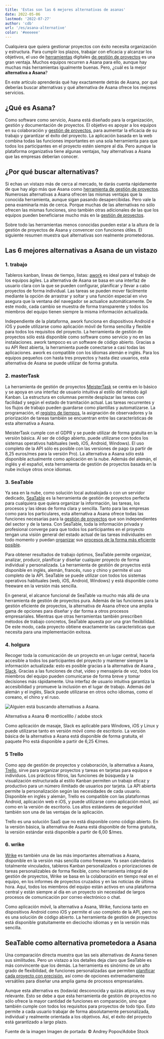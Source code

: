```yaml
---
title: 'Estas son las 6 mejores alternativas de asanas'
date: 2022-05-06
lastmod: '2022-07-27'
author: 'cdb'
url: '/es/asana-alternative'
color: '#eeeeee'
---
```


Cualquiera que quiera gestionar proyectos con éxito necesita organización y estructura. Para cumplir los plazos, trabajar con eficacia y alcanzar los objetivos, el uso de [herramientas](https://seatable.io/es/projekt-management-tool/) digitales [de gestión de proyectos](https://seatable.io/es/projekt-management-tool/) es una gran ventaja. Muchos equipos recurren a Asana para ello, aunque hay muchas más herramientas igualmente buenas. Pero, ¿cuál es la mejor **alternativa a Asana**?

En este artículo aprenderás qué hay exactamente detrás de Asana, por qué deberías buscar alternativas y qué alternativa de Asana ofrece los mejores servicios.

## ¿Qué es Asana?

Como software como servicio, Asana está diseñado para la organización, gestión y documentación de proyectos. El objetivo es apoyar a los equipos en su colaboración y [gestión de proyectos](https://seatable.io/es/projektmanagement-methoden-im-ueberblick/), para aumentar la eficacia de su trabajo y garantizar el éxito del proyecto. La aplicación basada en la web combina todas las funciones importantes en una sola herramienta para que todos los participantes en el proyecto estén siempre al día. Pero aunque la plataforma organizativa tiene algunas ventajas, hay alternativas a Asana que las empresas deberían conocer.

## ¿Por qué buscar alternativas?

Si echas un vistazo más de cerca al mercado, te darás cuenta rápidamente de que hay algo más que Asana como [herramienta de gestión de proyectos](https://seatable.io/es/projekt-management-tool/). Numerosas alternativas a Asana ofrecen las mismas ventajas que la conocida herramienta, aunque sigan pasando desapercibidas. Pero vale la pena examinarla más de cerca. Porque muchas de las alternativas no sólo ofrecen las mismas funciones, sino también otras adicionales de las que los equipos pueden beneficiarse mucho más en la [gestión de proyectos](https://seatable.io/es/projektmanagement/).

Sobre todo las herramientas menos conocidas pueden estar a la altura de la gestión de proyectos de Asana y convencer con funciones útiles. El siguiente resumen muestra qué alternativas son realmente prometedoras.

## Las 6 mejores alternativas a Asana de un vistazo

### 1\. trabajo

Tableros kanban, líneas de tiempo, listas: [awork](https://www.awork.io/) es ideal para el trabajo de los equipos ágiles. La alternativa de Asana se basa en una interfaz de usuario clara con la que se pueden configurar, planificar y llevar a cabo proyectos de forma individual. Las tareas se pueden mover fácilmente mediante la opción de arrastrar y soltar y una función especial en vivo asegura que la ventana del navegador se actualice automáticamente. De este modo, cada cambio se muestra de forma transparente y todos los miembros del equipo tienen siempre la misma información actualizada.

Independiente de la plataforma, awork funciona en dispositivos Android e iOS y puede utilizarse como aplicación móvil de forma sencilla y flexible para todos los requisitos del proyecto. La herramienta de gestión de proyectos sólo está disponible como software como servicio y no en las instalaciones. awork tampoco es un software de código abierto. Gracias a su API Rest abierta, la herramienta puede conectarse a casi todas las aplicaciones. awork es compatible con los idiomas alemán e inglés. Para los equipos pequeños con hasta tres proyectos y hasta diez usuarios, esta alternativa de Asana se puede utilizar de forma gratuita.

### 2\. masterTask

La herramienta de gestión de proyectos [MeisterTask](https://www.meistertask.com/de) se centra en lo básico y se apoya en una interfaz de usuario intuitiva al estilo del método ágil Kanban. La estructura en columnas permite desplazar las tareas con facilidad y según el estado de tramitación actual. Las tareas recurrentes y los flujos de trabajo pueden guardarse como plantillas y automatizarse. La programación, el [registro de tiempos](https://seatable.io/es/arbeitszeiterfassung-in-excel/), la asignación de observadores y la priorización de tareas también se encuentran entre las características de esta alternativa a Asana.

MeisterTask cumple con el GDPR y se puede utilizar de forma gratuita en la versión básica. Al ser de código abierto, puede utilizarse con todos los sistemas operativos habituales (web, iOS, Android, Windows). El uso completo de la API sólo es posible con las versiones de pago (a partir de 8,25 euros/mes para la versión Pro). La alternativa a Asana sólo está disponible actualmente como aplicación en la nube. Además del alemán, el inglés y el español, esta herramienta de gestión de proyectos basada en la nube incluye otros once idiomas.

### 3\. SeaTable

Ya sea en la nube, como solución local autoalojada o con un servidor dedicado, [SeaTable](https://seatable.io/es/) es la herramienta de gestión de proyectos perfecta para cualquiera que quiera organizar la información, las tareas, los procesos y las ideas de forma clara y sencilla. Tanto para las empresas como para los particulares, esta alternativa a Asana ofrece todas las funciones necesarias para la [gestión de proyectos](https://seatable.io/es/projektmanagement-methoden-im-ueberblick/) que son independientes del sector y de la tarea. Con SeaTable, toda la información privada y profesional converge para que todos los participantes en el proyecto tengan una visión general del estado actual de las tareas individuales en todo momento y puedan [organizar](https://seatable.io/es/vorlagen-projektplanung/) sus [procesos de la forma más eficiente posible](https://seatable.io/es/vorlagen-projektplanung/).

Para obtener resultados de trabajo óptimos, SeaTable permite organizar, analizar, producir, planificar y diseñar cualquier proyecto de forma individual y personalizada. La herramienta de gestión de proyectos está disponible en inglés, alemán, francés, ruso y chino y permite el uso completo de la API. SeaTable se puede utilizar con todos los sistemas operativos habituales (web, iOS, Android, Windows) y está disponible como freeware en la versión más sencilla.

En general, el alcance funcional de SeaTable va mucho más allá de una herramienta de gestión de proyectos pura. Además de las funciones para la gestión eficiente de proyectos, la alternativa de Asana ofrece una amplia gama de opciones para diseñar y dar forma a otros procesos empresariales. Mientras que otras herramientas también prescriben métodos de trabajo concretos, SeaTable apuesta por una gran flexibilidad. De este modo, cada proyecto obtiene exactamente las características que necesita para una implementación exitosa.

### 4\. holgura

Recoger toda la comunicación de un proyecto en un lugar central, hacerla accesible a todos los participantes del proyecto y mantener siempre la información actualizada: esto es posible gracias a la alternativa de Asana [, Slack](https://slack.com/intl/de-de/). Gracias a las funciones de chat, vídeo y mensajería de voz, todos los miembros del equipo pueden comunicarse de forma breve y tomar decisiones más rápidamente. Una interfaz de usuario intuitiva garantiza la accesibilidad y promueve la inclusión en el lugar de trabajo. Además del alemán y el inglés, Slack puede utilizarse en otros ocho idiomas, como el coreano, el chino y el ruso.

![Alguien está buscando alternativas a Asana.](https://seatable.io/wp-content/uploads/2022/05/Asana-Alternative_AdobeStock_391018024_bearbeitet-711x474.jpg)

Alternativa a Asana © monticellllo / adobe stock

Como aplicación de masaje, Slack es aplicable para Windows, iOS y Linux y puede utilizarse tanto en versión móvil como de escritorio. La versión básica de la alternativa a Asana está disponible de forma gratuita, el paquete Pro está disponible a partir de 6,25 €/mes.

### 5 Trello

Como app de gestión de proyectos y colaboración, la alternativa a Asana, [Trello](https://trello.com/de), sirve para organizar proyectos y tareas en tarjetas para equipos e individuos. Los prácticos filtros, las funciones de búsqueda y la visualización estructurada al estilo Kanban permiten un trabajo eficaz y productivo para un número ilimitado de usuarios por tarjeta. La API abierta permite la personalización según las necesidades de cada usuario. Disponible en inglés y alemán, Trello es compatible con las plataformas Android, aplicación web e iOS, y puede utilizarse como aplicación móvil, así como en la versión de escritorio. Los altos estándares de seguridad también son una de las ventajas de la aplicación.

Trello es una solución SaaS que no está disponible como código abierto. En la versión básica, la alternativa de Asana está disponible de forma gratuita, la versión estándar está disponible a partir de 6,00 $/mes.

### 6\. wrike

[Wrike](https://www.wrike.com/de/) es también una de las más importantes alternativas a Asana, disponible en la versión más sencilla como freeware. Ya sean calendarios totalmente vinculados, tableros Kanban personalizados o priorizaciones de tareas personalizables de forma flexible, como herramienta integral de gestión de proyectos, Wrike se basa en la colaboración en tiempo real en el equipo, en los informes de proyectos cruzados y en las noticias de última hora. Aquí, todos los miembros del equipo están activos en una plataforma central y están siempre al día en un proyecto sin necesidad de largos procesos de comunicación por correo electrónico o chat.

Como aplicación móvil, la alternativa a Asana, Wrike, funciona tanto en dispositivos Android como iOS y permite el uso completo de la API, pero no es una solución de código abierto. La herramienta de gestión de proyectos está disponible gratuitamente en dieciocho idiomas y en la versión más sencilla.

## SeaTable como alternativa prometedora a Asana

Una comparación directa muestra que las seis alternativas de Asana tienen sus similitudes. Pero un vistazo a los detalles deja claro que SeaTable es más convincente que los demás. La herramienta es sinónimo de un alto grado de flexibilidad, de funciones personalizadas que permiten [planificar cada proyecto con precisión](https://seatable.io/es/vorlagen/), así como de opciones extremadamente versátiles para diseñar una amplia gama de procesos empresariales.

Aunque esta alternativa es (todavía) desconocida y quizás atípica, es muy relevante. Esto se debe a que esta herramienta de gestión de proyectos no sólo ofrece la mayor cantidad de funciones en comparación, sino que también cumple con todos los requisitos para proyectos de todo tipo. Esto permite a cada usuario trabajar de forma absolutamente personalizada, individual y realmente orientada a los objetivos. Así, el éxito del proyecto está garantizado a largo plazo.

Fuente de la imagen Imagen de portada: © Andrey Popov/Adobe Stock
